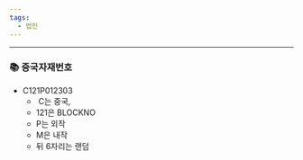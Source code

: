 ```yaml
---
tags:
  - 법인
---
```

---

### 📚 중국자재번호 
- C121P012303
	-  C는 중국,
	- 121은 BLOCKNO
	- P는 외작
	- M은 내작
	- 뒤 6자리는 랜덤